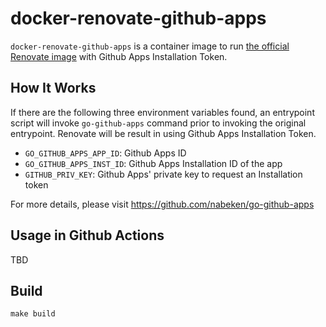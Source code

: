 # docker-renovate-github-apps

`docker-renovate-github-apps` is a container image to run [the official Renovate image](https://github.com/renovatebot/docker-renovate/tree/main) with Github Apps Installation Token.

## How It Works

If there are the following three environment variables found, an entrypoint script will invoke `go-github-apps` command prior to invoking the original entrypoint. Renovate will be result in using Github Apps Installation Token.

- `GO_GITHUB_APPS_APP_ID`: Github Apps ID
- `GO_GITHUB_APPS_INST_ID`: Github Apps Installation ID of the app
- `GITHUB_PRIV_KEY`: Github Apps' private key to request an Installation token

For more details, please visit https://github.com/nabeken/go-github-apps

## Usage in Github Actions

TBD

## Build

```
make build
```

